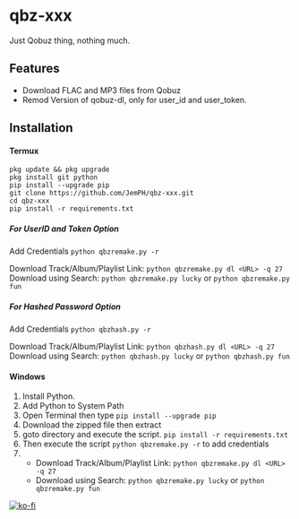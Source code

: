 # qbz-xxx
Just Qobuz thing, nothing much.

## Features
* Download FLAC and MP3 files from Qobuz
* Remod Version of qobuz-dl, only for user_id and user_token.

## Installation
#### Termux

`pkg update && pkg upgrade`<br>
`pkg install git python`<br>
`pip install --upgrade pip`<br>
`git clone https://github.com/JemPH/qbz-xxx.git`<br>
`cd qbz-xxx`<br>
`pip install -r requirements.txt`<br>


##### For UserID and Token Option<br>
Add Credentials `python qbzremake.py -r`<br>

Download Track/Album/Playlist Link: `python qbzremake.py dl <URL> -q 27`<br>
Download using Search: `python qbzremake.py lucky` or `python qbzremake.py fun`<br>

##### For Hashed Password Option<br>
Add Credentials `python qbzhash.py -r`<br>

Download Track/Album/Playlist Link: `python qbzhash.py dl <URL> -q 27`<br>
Download using Search: `python qbzhash.py lucky` or `python qbzhash.py fun`<br>

#### Windows
1. Install Python.
2. Add Python to System Path
3. Open Terminal then type `pip install --upgrade pip`
4. Download the zipped file then extract
5. goto directory and execute the script. `pip install -r requirements.txt`
6. Then execute the script `python qbzremake.py -r` to add credentials
7. * Download Track/Album/Playlist Link: `python qbzremake.py dl <URL> -q 27`
   * Download using Search: `python qbzremake.py lucky` or `python qbzremake.py fun`

[![ko-fi](https://ko-fi.com/img/githubbutton_sm.svg)](https://ko-fi.com/O4O3D65S3)
